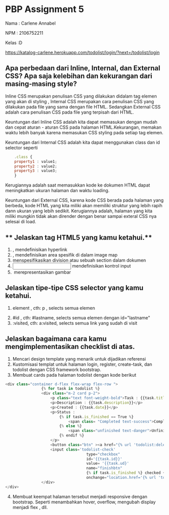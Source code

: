 # **PBP Assignment 5**

Nama : Carlene Annabel

NPM : 2106752211

Kelas :D

https://katalog-carlene.herokuapp.com/todolist/login/?next=/todolist/login

##  **Apa perbedaan dari Inline, Internal, dan External CSS? Apa saja kelebihan dan kekurangan dari masing-masing style?** 

Inline CSS merupakan penulisan CSS yang dilakukan didalam tag elemen yang akan di styling , Internal CSS merupakan cara penulisan CSS yang dilakukan pada file yang sama dengan file HTML. Sedangkan External CSS adalah cara penulisan CSS pada file yang terpisah dari HTML.

Keuntungan dari Inline CSS adalah kita dapat memasukan dengan mudah dan cepat aturan - aturan CSS pada halaman HTML.Kekurangan, memakan waktu lebih banyak karena memasukan CSS styling pada setiap tag elemen.

Keuntungan dari Internal CSS adalah kita dapat menggunakan class dan id selector seperti

```js
    .class {
    property1 : value1; 
    property2 : value2; 
    property3 : value3; 
    }
```

Kerugiannya adalah saat memasukkan kode ke dokumen HTML dapat meningkatkan ukuran halaman dan waktu loading.

Keuntungan dari External CSS, karena kode CSS berada pada halaman yang berbeda, kode HTML yang kita miliki akan memiliki struktur yang lebih rapih dann ukuran yang lebih sedikit. Kerugiannya adalah, halaman yang kita miliki mungkin tidak akan dirender dengan benar sampai exteral CSS nya selesai di load.

##  ** Jelaskan tag HTML5 yang kamu ketahui.** 

1. <a> , mendefinisikan hyperlink
2. <area>, mendefinisikan area spesifik di dalam image map
3. <div> menspesifikasikan division atau sebuah section dalam dokumen
4. <input> mendefinisikan kontrol input
5. <img> merepresentasikan gambar

## **Jelaskan tipe-tipe CSS selector yang kamu ketahui.**

1. element , cth: p , selects semua elemen <p>
2. #id , cth: #lastname, selects semua elemen dengan id="lastname"
3. :visited, cth: a:visited, selects semua link yang sudah di visit

## **Jelaskan bagaimana cara kamu mengimplementasikan checklist di atas.**

1. Mencari design template yang menarik untuk dijadikan referensi
2. Kustomisasi templat untuk halaman login, register, create-task, dan todolist dengan CSS framework bootstrap.
3. Membuat cards pada halaman todolist dengan kode berikut

```js
<div class="container d-flex flex-wrap flex-row ">
                {% for task in todolist %}
                <div class="m-2 card p-2">
                    <p class="text font-weight-bold">Task : {{task.title}}</p>
                    <p>Description : {{task.description}}</p>
                    <p>Created : {{task.date}}</p>
                    <p>Status : 
                        {% if task.is_finished == True %}
                            <span class= "Completed text-success">Completed</span>
                        {% else %}
                            <span class="unfinished text-danger">Unfinished</span>
                        {% endif %}
                    </p>
                    <button class="btn" ><a href="{% url 'todolist:delete' task.id %}"><i class="fa fa-trash"></i></a></button>
                    <input class='todolist-check' 
                                    type="checkbox" 
                                    id='{{task.id}}' 
                                    value= '{{task.ud}'
                                    name="finishbtn"
                                    {% if task.is_finished %} checked {% endif %}
                                    onchange="location.href='{% url 'todolist:mark_as_finished' task.id %}'" />             
                </div>
</div>
```

4. Membuat keempat halaman tersebut menjadi responsive dengan bootstrap. Seperti menambahkan hover, overflow, mengubah display menjadi flex , dll.

